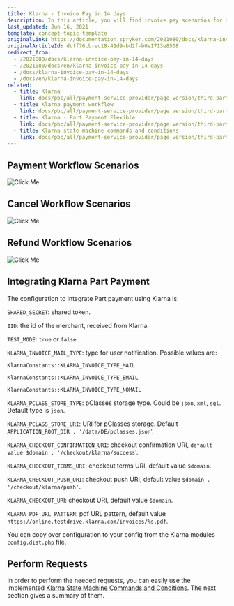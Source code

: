 ```yaml
---
title: Klarna - Invoice Pay in 14 days
description: In this article, you will find invoice pay scenarios for the payment process with Klarna.
last_updated: Jun 16, 2021
template: concept-topic-template
originalLink: https://documentation.spryker.com/2021080/docs/klarna-invoice-pay-in-14-days
originalArticleId: dcff76cb-ec18-41d9-bd2f-b0e1713e8508
redirect_from:
  - /2021080/docs/klarna-invoice-pay-in-14-days
  - /2021080/docs/en/klarna-invoice-pay-in-14-days
  - /docs/klarna-invoice-pay-in-14-days
  - /docs/en/klarna-invoice-pay-in-14-days
related:
  - title: Klarna
    link: docs/pbc/all/payment-service-provider/page.version/third-party-integrations/klarna/klarna.html
  - title: Klarna payment workflow
    link: docs/pbc/all/payment-service-provider/page.version/third-party-integrations/klarna/klarna-payment-workflow.html
  - title: Klarna - Part Payment Flexible
    link: docs/pbc/all/payment-service-provider/page.version/third-party-integrations/klarna/klarna-part-payment-flexible.html
  - title: Klarna state machine commands and conditions
    link: docs/pbc/all/payment-service-provider/page.version/third-party-integrations/klarna/klarna-state-machine-commands-and-conditions.html
---
```


## Payment Workflow Scenarios

![Click Me](https://spryker.s3.eu-central-1.amazonaws.com/docs/Technology+Partners/Payment+Partners/Klarna/invoice_paymentworkflow.png)

## Cancel Workflow Scenarios

![Click Me](https://spryker.s3.eu-central-1.amazonaws.com/docs/Technology+Partners/Payment+Partners/Klarna/invoice_cancelworkflow.png)

## Refund Workflow Scenarios

![Click Me](https://spryker.s3.eu-central-1.amazonaws.com/docs/Technology+Partners/Payment+Partners/Klarna/flexible_refundworkflow.png)

## Integrating Klarna Part Payment

The configuration to integrate Part payment using Klarna is:

`SHARED_SECRET`: shared token.

`EID`: the id of the merchant, received from Klarna.

`TEST_MODE`: `true` or `false`.

`KLARNA_INVOICE_MAIL_TYPE`: type for user notification. Possible values are:

`KlarnaConstants::KLARNA_INVOICE_TYPE_MAIL`

`KlarnaConstants::KLARNA_INVOICE_TYPE_EMAIL`

`KlarnaConstants::KLARNA_INVOICE_TYPE_NOMAIL`

`KLARNA_PCLASS_STORE_TYPE`: pClasses storage type. Could be `json`, `xml`, `sql`. Default type is `json`.

`KLARNA_PCLASS_STORE_URI`: URI for pClasses storage. Default `APPLICATION_ROOT_DIR . '/data/DE/pclasses.json`'.

`KLARNA_CHECKOUT_CONFIRMATION_URI`: checkout confirmation URI, `default value $domain . '/checkout/klarna/success`'.

`KLARNA_CHECKOUT_TERMS_URI`: checkout terms URI, default value `$domain`.

`KLARNA_CHECKOUT_PUSH_URI`: checkout push URI, default value `$domain . '/checkout/klarna/push'`.

`KLARNA_CHECKOUT_UR`I: checkout URI, default value `$domain`.

`KLARNA_PDF_URL_PATTERN`: pdf URL pattern, default value `https://online.testdrive.klarna.com/invoices/%s.pdf`.

You can copy over configuration to your config from the Klarna modules `config.dist.php` file.

## Perform Requests

In order to perform the needed requests, you can easily use the implemented [Klarna State Machine Commands and Conditions](/docs/pbc/all/payment-service-provider/{{page.version}}/third-party-integrations/klarna/klarna-state-machine-commands-and-conditions.html). The next section gives a summary of them.
